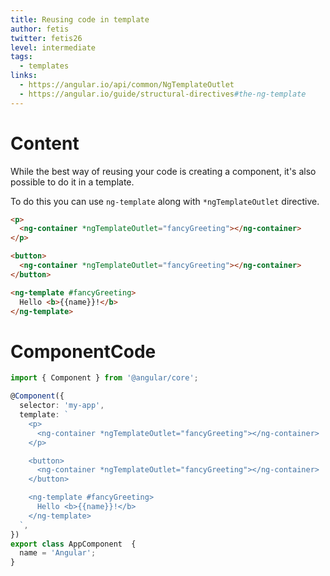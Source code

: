 ```yaml
---
title: Reusing code in template
author: fetis
twitter: fetis26
level: intermediate 
tags:
  - templates
links:
  - https://angular.io/api/common/NgTemplateOutlet
  - https://angular.io/guide/structural-directives#the-ng-template
---
```


# Content
While the best way of reusing your code is creating a component, it's also possible to do it in a template.

To do this you can use `ng-template` along with `*ngTemplateOutlet` directive.

```html
<p>
  <ng-container *ngTemplateOutlet="fancyGreeting"></ng-container>
</p>

<button>
  <ng-container *ngTemplateOutlet="fancyGreeting"></ng-container>    
</button>

<ng-template #fancyGreeting>
  Hello <b>{{name}}!</b>
</ng-template>
```

# ComponentCode
```typescript
import { Component } from '@angular/core';

@Component({
  selector: 'my-app',
  template: `
    <p>
      <ng-container *ngTemplateOutlet="fancyGreeting"></ng-container>
    </p>

    <button>
      <ng-container *ngTemplateOutlet="fancyGreeting"></ng-container>    
    </button>

    <ng-template #fancyGreeting>
      Hello <b>{{name}}!</b>
    </ng-template>
  `,
})
export class AppComponent  {
  name = 'Angular';
}
```

